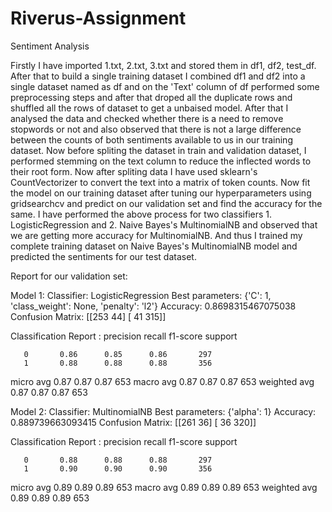 # Riverus-Assignment
Sentiment Analysis


Firstly I have imported 1.txt, 2.txt, 3.txt and stored them in df1, df2, test_df. After that to build a single training dataset I combined df1 and df2 into a single dataset named as df and on the 'Text' column of df performed some preprocessing steps and after that droped all the duplicate rows and shuffled all the rows of dataset to get a unbaised model. After that I analysed the data and checked whether there is a need to remove stopwords or not and also observed that there is not a large difference between the counts of both sentiments available to us in our training dataset. Now before spliting the dataset in train and validation dataset, I performed stemming on the text column to reduce the inflected words to their root form. Now after spliting data I have used sklearn's CountVectorizer to convert the text into a matrix of token counts. Now fit the model on our training dataset after tuning our hyperparameters using gridsearchcv and predict on our validation set and find the accuracy for the same. I have performed the above process for two classifiers 1. LogisticRegression and 2. Naive Bayes's MultinomialNB and observed that we are getting more accuracy for MultinomialNB. And thus I trained my complete training dataset on Naive Bayes's MultinomialNB model and predicted the sentiments for our test dataset.

Report for our validation set:

Model 1:
Classifier: LogisticRegression Best parameters: {'C': 1, 'class_weight': None, 'penalty': 'l2'}
Accuracy: 0.8698315467075038 Confusion Matrix: [[253 44] [ 41 315]]

Classification Report : precision recall f1-score support

       0       0.86      0.85      0.86       297
       1       0.88      0.88      0.88       356
micro avg 0.87 0.87 0.87 653 macro avg 0.87 0.87 0.87 653 weighted avg 0.87 0.87 0.87 653

Model 2:
Classifier: MultinomialNB Best parameters: {'alpha': 1}
Accuracy: 0.889739663093415 Confusion Matrix: [[261 36] [ 36 320]]

Classification Report : precision recall f1-score support

       0       0.88      0.88      0.88       297
       1       0.90      0.90      0.90       356
micro avg 0.89 0.89 0.89 653 macro avg 0.89 0.89 0.89 653 weighted avg 0.89 0.89 0.89 653
